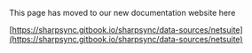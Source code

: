 This page has moved to our new documentation website here 

[https://sharpsync.gitbook.io/sharpsync/data-sources/netsuite](https://sharpsync.gitbook.io/sharpsync/data-sources/netsuite)